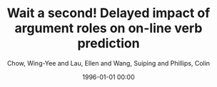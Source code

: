 ---
layout: post
title: Wait a second! Delayed impact of argument roles on on-line verb prediction

date: 1996-01-01 00:00
author: Chow, Wing-Yee and Lau, Ellen and Wang, Suiping and Phillips, Colin
journal: Language Cognition and Neuroscience

year: 2018
---